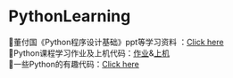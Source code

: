 # PythonLearning
:dolphin:董付国《Python程序设计基础》ppt等学习资料 ：[Click here](https://github.com/inspurer/PythonLearning/tree/master/python%E8%AF%BE%E4%BB%B6)  
:dolphin:Python课程学习作业及上机代码：[作业](https://github.com/inspurer/PythonLearning/tree/master/python%E4%BD%9C%E4%B8%9A)&[上机](https://github.com/inspurer/PythonLearning/tree/master/python%E4%B8%8A%E6%9C%BA)   
:dolphin:一些Python的有趣代码：[Click here](https://github.com/inspurer/PythonLearning/tree/master/python%E5%B0%8F%E9%A1%B9%E7%9B%AE)
